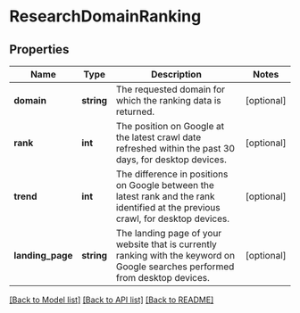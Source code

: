 # ResearchDomainRanking

## Properties
Name | Type | Description | Notes
------------ | ------------- | ------------- | -------------
**domain** | **string** | The requested domain for which the ranking data is returned. | [optional] 
**rank** | **int** | The position on Google at the latest crawl date refreshed within the past 30 days, for desktop devices. | [optional] 
**trend** | **int** | The difference in positions on Google between the latest rank and the rank identified at the previous crawl, for desktop devices. | [optional] 
**landing_page** | **string** | The landing page of your website that is currently ranking with the keyword on Google searches performed from desktop devices. | [optional] 

[[Back to Model list]](../../README.md#documentation-for-models) [[Back to API list]](../../README.md#documentation-for-api-endpoints) [[Back to README]](../../README.md)

